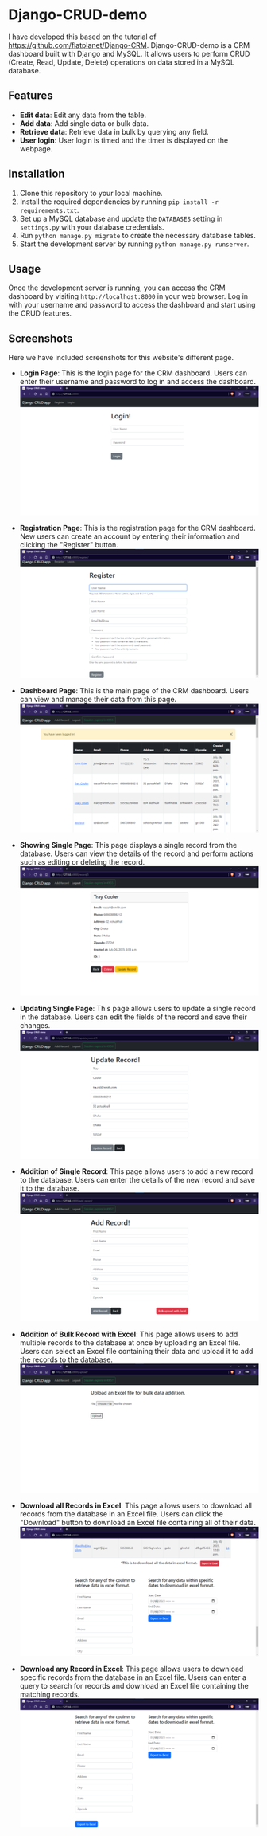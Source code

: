 # Django-CRUD-demo

I have developed this based on the tutorial of https://github.com/flatplanet/Django-CRM. Django-CRUD-demo is a CRM dashboard built with Django and MySQL. It allows users to perform CRUD (Create, Read, Update, Delete) operations on data stored in a MySQL database.

## Features

- **Edit data**: Edit any data from the table.
- **Add data**: Add single data or bulk data.
- **Retrieve data**: Retrieve data in bulk by querying any field.
- **User login**: User login is timed and the timer is displayed on the webpage.

## Installation

1. Clone this repository to your local machine.
2. Install the required dependencies by running `pip install -r requirements.txt`.
3. Set up a MySQL database and update the `DATABASES` setting in `settings.py` with your database credentials.
4. Run `python manage.py migrate` to create the necessary database tables.
5. Start the development server by running `python manage.py runserver`.

## Usage

Once the development server is running, you can access the CRM dashboard by visiting `http://localhost:8000` in your web browser. Log in with your username and password to access the dashboard and start using the CRUD features.

## Screenshots

Here we have included screenshots for this website's different page.

- **Login Page**: This is the login page for the CRM dashboard. Users can enter their username and password to log in and access the dashboard.
![Login Page](/screenshots/login_page.png)

- **Registration Page**: This is the registration page for the CRM dashboard. New users can create an account by entering their information and clicking the "Register" button.
![Registration Page](/screenshots/register_page.png)

- **Dashboard Page**: This is the main page of the CRM dashboard. Users can view and manage their data from this page.
![Dashboard Page](/screenshots/main_page.png)

- **Showing Single Page**: This page displays a single record from the database. Users can view the details of the record and perform actions such as editing or deleting the record.
![Showing Single Page](/screenshots/showing_single_record.png)

- **Updating Single Page**: This page allows users to update a single record in the database. Users can edit the fields of the record and save their changes.
![Updating Single Page](/screenshots/updating_single_record.png)

- **Addition of Single Record**: This page allows users to add a new record to the database. Users can enter the details of the new record and save it to the database.
![Addition of Single Record](/screenshots/adding_single_record.png)

- **Addition of Bulk Record with Excel**: This page allows users to add multiple records to the database at once by uploading an Excel file. Users can select an Excel file containing their data and upload it to add the records to the database.
![Addition of Bulk Record with Excel](/screenshots/adding_bulk_excel.png)

- **Download all Records in Excel**: This page allows users to download all records from the database in an Excel file. Users can click the "Download" button to download an Excel file containing all of their data.
![Download all Records in Excel](/screenshots/download_all_excel.png)

- **Download any Record in Excel**: This page allows users to download specific records from the database in an Excel file. Users can enter a query to search for records and download an Excel file containing the matching records.
![Download any Record in Excel](/screenshots/download_query_excel.png)


